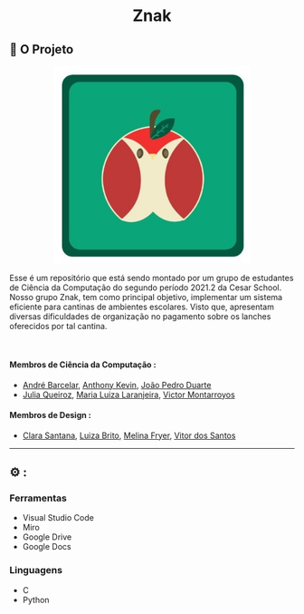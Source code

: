 <h1 align="center">Znak</h1>

## 📝 O Projeto

<p align="center">
  <img src="project/Znak.jpeg" width="350" title="hover text">
</p>

Esse é um repositório que está sendo montado por um grupo de estudantes de Ciência da Computação do segundo período 2021.2 da Cesar School. Nosso grupo Znak, tem como principal objetivo, implementar um sistema eficiente para cantinas de ambientes escolares. Visto que, apresentam diversas dificuldades de organização no pagamento sobre os lanches oferecidos por tal cantina.

<br>

#### Membros de Ciência da Computação :
- [André Barcelar](mailto:albgm@cesar.school),  [Anthony Kevin](mailto:akds@cesar.school),  [João Pedro Duarte](mailto:jpds@cesar.school)
- [Julia Queiroz](mailto:jqa@cesar.school),  [Maria Luiza Laranjeira](mailto:mlbl@cesar.school),  [Victor Montarroyos](mailto:vpm@cesar.school)
#### Membros de Design :
- [Clara Santana](mailto:csgg@cesar.school),  [Luiza Brito](mailto:lcmb@cesar.school),  [Melina Fryer](mailto:mmf@cesar.school), [Vitor dos Santos](mailto:vsab@cesar.school)

---
## :gear: :
### Ferramentas
- Visual Studio Code
- Miro
- Google Drive
- Google Docs

### Linguagens
- C
- Python 
